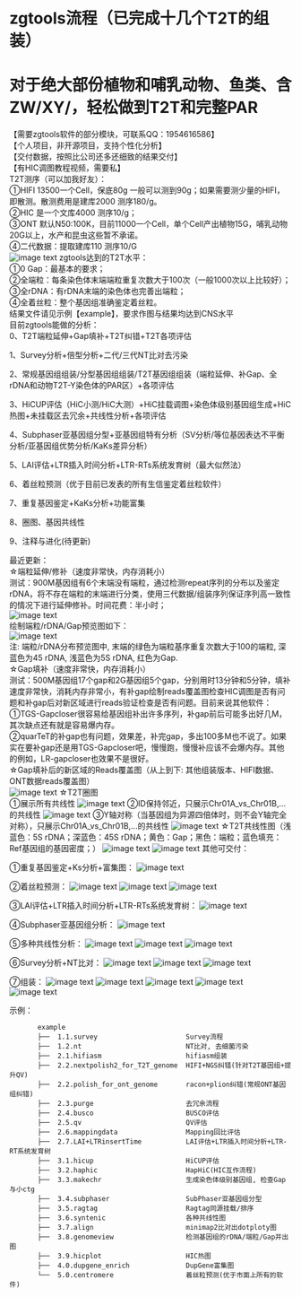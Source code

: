 # zgtools流程（已完成十几个T2T的组装）
# 对于绝大部份植物和哺乳动物、鱼类、含ZW/XY/，轻松做到T2T和完整PAR
【需要zgtools软件的部分模块，可联系QQ：1954616586】  
【个人项目，非开源项目，支持个性化分析】  
【交付数据，按照比公司还多还细致的结果交付】   
【有HIC调图教程视频，需要私】  
T2T测序（可以加我好友）：  
①HIFI 13500一个Cell，保底80g 一般可以测到90g；如果需要测少量的HIFI，即散测。散测费用是建库2000 测序180/g。   
②HIC 是一个文库4000 测序10/g；    
③ONT 默认N50:100K，目前11000一个Cell，单个Cell产出植物15G，哺乳动物20G以上，水产和昆虫这些暂不承诺。   
④二代数据：提取建库110 测序10/G   
![image text](https://github.com/linyuiz/zgtools-pipeline/blob/master/T2T%E6%B5%8B%E5%BA%8F%E7%AD%96%E7%95%A5.jpg)
zgtools达到的T2T水平：    
①0 Gap：最基本的要求；  
②全端粒：每条染色体末端端粒重复次数大于100次（一般1000次以上比较好）；  
③全rDNA：有rDNA末端的染色体也完善出端粒；  
④全着丝粒：整个基因组准确鉴定着丝粒。  
结果文件请见示例【example】，要求作图与结果均达到CNS水平   
目前zgtools能做的分析：   
0、T2T端粒延伸+Gap填补+T2T纠错+T2T各项评估

1、Survey分析+倍型分析+二代/三代NT比对去污染

2、常规基因组组装/分型基因组组装/T2T基因组组装（端粒延伸、补Gap、全rDNA和动物T2T-Y染色体的PAR区）+各项评估

3、HiCUP评估（HiC小测/HiC大测）+HiC挂载调图+染色体级别基因组生成+HiC热图+未挂载区去冗余+共线性分析+各项评估

4、Subphaser亚基因组分型+亚基因组特有分析（SV分析/等位基因表达不平衡分析/亚基因组优势分析/KaKs差异分析）

5、LAI评估+LTR插入时间分析+LTR-RTs系统发育树（最大似然法）

6、着丝粒预测（优于目前已发表的所有生信鉴定着丝粒软件）

7、重复基因鉴定+KaKs分析+功能富集

8、圈图、基因共线性

9、注释与进化(待更新)

最近更新：   
☆端粒延伸/修补（速度非常快，内存消耗小）  
测试：900M基因组有6个末端没有端粒，通过检测repeat序列的分布以及鉴定rDNA，将不存在端粒的末端进行分类，使用三代数据/组装序列保证序列高一致性的情况下进行延伸修补。时间花费：半小时；    
![image text](https://github.com/linyuiz/zgtools-pipeline/blob/master/example/9.0.Telomere_repair/telomere_repair.png)  
绘制端粒/rDNA/Gap预览图如下：   
![image text](https://github.com/linyuiz/zgtools-pipeline/blob/master/example/9.0.Telomere_repair/genomeview.png)  
注: 端粒/rDNA分布预览图中, 末端的绿色为端粒基序重复次数大于100的端粒, 深蓝色为45 rDNA, 浅蓝色为5S rDNA, 红色为Gap.  
☆Gap填补（速度非常快，内存消耗小）  
测试：500M基因组17个gap和2G基因组5个gap，分别用时13分钟和5分钟，填补速度非常快，消耗内存非常小，有补gap绘制reads覆盖图检查HIC调图是否有问题和补gap后对新区域进行reads验证检查是否有问题。目前来说其他软件：  
①TGS-Gapcloser很容易给基因组补出许多序列，补gap前后可能多出好几M，其次缺点还有就是容易爆内存。  
②quarTeT的补gap也有问题，效果差，补完gap，多出100多M也不说了。如果实在要补gap还是用TGS-Gapcloser吧，慢慢跑，慢慢补应该不会爆内存。其他的例如，LR-gapcloser也效果不是很好。  
☆Gap填补后的新区域的Reads覆盖图（从上到下: 其他组装版本、HIFI数据、ONT数据reads覆盖图）  
![image text](https://github.com/linyuiz/zgtools-pipeline/blob/master/example/8.0.GapArea_ReadsCoverage/GapFilled_ReadsCoverage.png)
☆T2T圈图   
①展示所有共线性
![image text](https://github.com/linyuiz/zgtools-pipeline/blob/master/example/7.0.Circos/GenomeCircos_AllSyntenic.png)
②ID保持邻近，只展示Chr01A_vs_Chr01B,...的共线性
![image text](https://github.com/linyuiz/zgtools-pipeline/blob/master/example/7.0.Circos/GenomeCircos_AdjacentID.png)
③Y轴对称（当基因组为异源四倍体时，则不会Y轴完全对称），只展示Chr01A_vs_Chr01B,...的共线性
![image text](https://github.com/linyuiz/zgtools-pipeline/blob/master/example/7.0.Circos/GenomeCircos_Symmetry.png)
☆T2T共线性图（浅蓝色：5S rDNA；深蓝色：45S rDNA；黄色：Gap；黑色：端粒；蓝色填充：Ref基因组的基因密度；）
![image text](https://github.com/linyuiz/zgtools-pipeline/blob/master/example/3.6.syntenic/T2T_syn.png)
![image text](https://github.com/linyuiz/zgtools-pipeline/blob/master/example/6.0.genomesyn/Chr09B_GenomeSyn.png)
其他可交付：

①重复基因鉴定+Ks分析+富集图：
![image text](https://github.com/linyuiz/zgtools-pipeline/blob/master/example/4.0.dupgene_enrich/dupgene_plot.png)

②着丝粒预测：
![image text](https://github.com/linyuiz/zgtools-pipeline/blob/master/example/5.0.centromere/chrA01.CCR.Final_plot.png)
![image text](https://github.com/linyuiz/zgtools-pipeline/blob/master/example/5.0.centromere/all_chromosome.png)
![image text](https://github.com/linyuiz/zgtools-pipeline/blob/master/example/5.0.centromere/genomeview.png)

③LAI评估+LTR插入时间分析+LTR-RTs系统发育树：
![image text](https://github.com/linyuiz/zgtools-pipeline/blob/master/example/2.7.LAI%2BLTRinsertTime/LTR_InsertionTime%2BLAI%2BLTR_Tree.png)

④Subphaser亚基因组分析：
![image text](https://github.com/linyuiz/zgtools-pipeline/blob/master/example/3.4.subphaser/00.subphaser_allplot.png)

⑤多种共线性分析：
![image text](https://github.com/linyuiz/zgtools-pipeline/blob/master/example/3.6.syntenic/jcvi.have_chrlabels.png)
![image text](https://github.com/linyuiz/zgtools-pipeline/blob/master/example/3.6.syntenic/gapplot.png)
![image text](https://github.com/linyuiz/zgtools-pipeline/blob/master/example/3.7.align/dotPloty_sort.png)

⑥Survey分析+NT比对：
![image text](https://github.com/linyuiz/zgtools-pipeline/blob/master/example/1.1.survey/02.jellyfish_count_kmer/kmer_depth_and_frequencey_distribution.svg)
![image text](https://github.com/linyuiz/zgtools-pipeline/blob/master/example/1.1.survey/04.smudgeplot%E5%85%B6%E4%BB%96%E9%A1%B9%E7%9B%AE/smudgeplot_smudgeplot_log10.png)
![image text](https://github.com/linyuiz/zgtools-pipeline/blob/master/example/1.2.nt/NT.plot1.png)

⑦组装：
![image text](https://github.com/linyuiz/zgtools-pipeline/blob/master/example/2.1.hifiasm/kmer_depth.distribution.png)
![image text](https://github.com/linyuiz/zgtools-pipeline/blob/master/example/2.4.busco/busco_figure.png)
![image text](https://github.com/linyuiz/zgtools-pipeline/blob/master/example/2.5.qv/genome.genome.spectra-cn.fl.png)
![image text](https://github.com/linyuiz/zgtools-pipeline/blob/master/example/2.6.mappingdata/GC_Depth.png)
![image text](https://github.com/linyuiz/zgtools-pipeline/blob/master/example/2.6.mappingdata/each_depth/chr1.density.png)
 
示例：

           example
           ├──  1.1.survey                      Survey流程
           ├──  1.2.nt                          NT比对, 去细菌污染
           ├──  2.1.hifiasm                     hifiasm组装
           ├──  2.2.nextpolish2_for_T2T_genome  HIFI+NGS纠错(针对T2T基因组+提升QV)
           ├──  2.2.polish_for_ont_genome       racon+plion纠错(常规ONT基因组纠错)
           ├──  2.3.purge                       去冗余流程
           ├──  2.4.busco                       BUSCO评估
           ├──  2.5.qv                          QV评估
           ├──  2.6.mappingdata                 Mapping回比评估
           ├──  2.7.LAI+LTRinsertTime           LAI评估+LTR插入时间分析+LTR-RT系统发育树
           ├──  3.1.hicup                       HiCUP评估
           ├──  3.2.haphic                      HapHiC(HIC互作流程)
           ├──  3.3.makechr                     生成染色体级别基因组, 检查Gap与小ctg
           ├──  3.4.subphaser                   SubPhaser亚基因组分型
           ├──  3.5.ragtag                      Ragtag同源挂载/排序
           ├──  3.6.syntenic                    各种共线性图
           ├──  3.7.align                       minimap2比对出dotploty图
           ├──  3.8.genomeview                  检测基因组的rDNA/端粒/Gap并出图
           ├──  3.9.hicplot                     HIC热图
           ├──  4.0.dupgene_enrich              DupGene富集图
           └──  5.0.centromere                  着丝粒预测(优于市面上所有的软件)  
